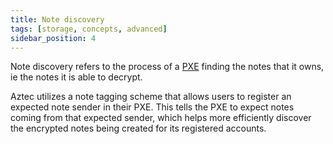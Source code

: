 ```yaml
---
title: Note discovery
tags: [storage, concepts, advanced]
sidebar_position: 4
---
```


Note discovery refers to the process of a [PXE](../../pxe/index.md) finding the notes that it owns, ie the notes it is able to decrypt. 

Aztec utilizes a note tagging scheme that allows users to register an expected note sender in their PXE. This tells the PXE to expect notes coming from that expected sender, which helps more efficiently discover the encrypted notes being created for its registered accounts.

